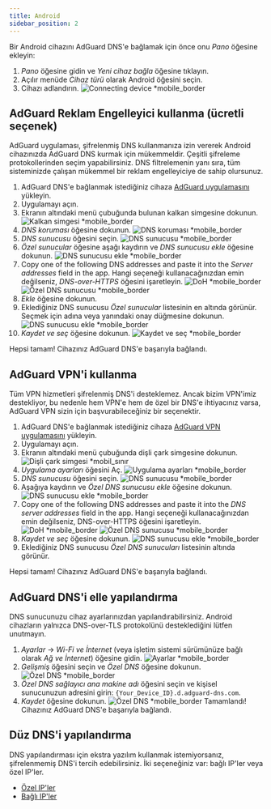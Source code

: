 ```yaml
---
title: Android
sidebar_position: 2
---
```


Bir Android cihazını AdGuard DNS'e bağlamak için önce onu _Pano_ öğesine ekleyin:

1. _Pano_ öğesine gidin ve _Yeni cihaz bağla_ öğesine tıklayın.
2. Açılır menüde _Cihaz türü_ olarak Android öğesini seçin.
3. Cihazı adlandırın.
   ![Connecting device \*mobile\_border](https://cdn.adtidy.org/content/kb/dns/private/new_dns/connect/android_ab/choose_android.png)

## AdGuard Reklam Engelleyici kullanma (ücretli seçenek)

AdGuard uygulaması, şifrelenmiş DNS kullanmanıza izin vererek Android cihazınızda AdGuard DNS kurmak için mükemmeldir. Çeşitli şifreleme protokollerinden seçim yapabilirsiniz. DNS filtrelemenin yanı sıra, tüm sisteminizde çalışan mükemmel bir reklam engelleyiciye de sahip olursunuz.

1. AdGuard DNS'e bağlanmak istediğiniz cihaza [AdGuard uygulamasını](https://adguard.com/adguard-android/overview.html) yükleyin.
2. Uygulamayı açın.
3. Ekranın altındaki menü çubuğunda bulunan kalkan simgesine dokunun.
   ![Kalkan simgesi \*mobile\_border](https://cdn.adtidy.org/content/kb/dns/private/new_dns/connect/android_ab/android_step3.png)
4. _DNS koruması_ öğesine dokunun.
   ![DNS koruması \*mobile\_border](https://cdn.adtidy.org/content/kb/dns/private/new_dns/connect/android_ab/android_step4.png)
5. _DNS sunucusu_ öğesini seçin.
   ![DNS sunucusu \*mobile\_border](https://cdn.adtidy.org/content/kb/dns/private/new_dns/connect/android_ab/android_step5.png)
6. _Özel sunucular_ öğesine aşağı kaydırın ve _DNS sunucusu ekle_ öğesine dokunun.
   ![DNS sunucusu ekle \*mobile\_border](https://cdn.adtidy.org/content/kb/dns/private/new_dns/connect/android_ab/android_step6.png)
7. Copy one of the following DNS addresses and paste it into the _Server addresses_ field in the app. Hangi seçeneği kullanacağınızdan emin değilseniz, _DNS-over-HTTPS_ öğesini işaretleyin.
   ![DoH \*mobile\_border](https://cdn.adtidy.org/content/kb/dns/private/new_dns/connect/android_ab/android_step7_1.png)
   ![Özel DNS sunucusu \*mobile\_border](https://cdn.adtidy.org/content/kb/dns/private/new_dns/connect/android_ab/android_step7_2.png)
8. _Ekle_ öğesine dokunun.
9. Eklediğiniz DNS sunucusu _Özel sunucular_ listesinin en altında görünür. Seçmek için adına veya yanındaki onay düğmesine dokunun.
   ![DNS sunucusu ekle \*mobile\_border](https://cdn.adtidy.org/content/kb/dns/private/new_dns/connect/android_ab/android_step_9.png)
10. _Kaydet ve seç_ öğesine dokunun.
    ![Kaydet ve seç \*mobile\_border](https://cdn.adtidy.org/content/kb/dns/private/new_dns/connect/android_ab/android_step10.png)

Hepsi tamam! Cihazınız AdGuard DNS'e başarıyla bağlandı.

## AdGuard VPN'i kullanma

Tüm VPN hizmetleri şifrelenmiş DNS'i desteklemez. Ancak bizim VPN'imiz destekliyor, bu nedenle hem VPN'e hem de özel bir DNS'e ihtiyacınız varsa, AdGuard VPN sizin için başvurabileceğiniz bir seçenektir.

1. AdGuard DNS'e bağlanmak istediğiniz cihaza [AdGuard VPN uygulamasını](https://adguard-vpn.com/android/overview.html) yükleyin.
2. Uygulamayı açın.
3. Ekranın altındaki menü çubuğunda dişli çark simgesine dokunun.
   ![Dişli çark simgesi \*mobil\_sınır](https://cdn.adtidy.org/content/kb/dns/private/new_dns/connect/android_vpn/android_step3.png)
4. _Uygulama ayarları_ öğesini Aç.
   ![Uygulama ayarları \*mobile\_border](https://cdn.adtidy.org/content/kb/dns/private/new_dns/connect/android_vpn/android_step4.png)
5. _DNS sunucusu_ öğesini seçin.
   ![DNS sunucusu \*mobile\_border](https://cdn.adtidy.org/content/kb/dns/private/new_dns/connect/android_vpn/android_step5.png)
6. Aşağıya kaydırın ve _Özel DNS sunucusu ekle_ öğesine dokunun.
   ![DNS sunucusu ekle \*mobile\_border](https://cdn.adtidy.org/content/kb/dns/private/new_dns/connect/android_vpn/android_step6.png)
7. Copy one of the following DNS addresses and paste it into the _DNS server addresses_ field in the app. Hangi seçeneği kullanacağınızdan emin değilseniz, DNS-over-HTTPS öğesini işaretleyin.
   ![DoH \*mobile\_border](https://cdn.adtidy.org/content/kb/dns/private/new_dns/connect/android_vpn/android_step7_1.png)
   ![Özel DNS sunucusu \*mobile\_border](https://cdn.adtidy.org/content/kb/dns/private/new_dns/connect/android_vpn/android_step7_2.png)
8. _Kaydet ve seç_ öğesine dokunun.
   ![DNS sunucusu ekle \*mobile\_border](https://cdn.adtidy.org/content/kb/dns/private/new_dns/connect/android_vpn/android_step8.png)
9. Eklediğiniz DNS sunucusu _Özel DNS sunucuları_ listesinin altında görünür.

Hepsi tamam! Cihazınız AdGuard DNS'e başarıyla bağlandı.

## AdGuard DNS'i elle yapılandırma

DNS sunucunuzu cihaz ayarlarınızdan yapılandırabilirsiniz. Android cihazların yalnızca DNS-over-TLS protokolünü desteklediğini lütfen unutmayın.

1. _Ayarlar_ → _Wi-Fi ve İnternet_ (veya işletim sistemi sürümünüze bağlı olarak _Ağ ve İnternet_) öğesine gidin.
   ![Ayarlar \*mobile\_border](https://cdn.adtidy.org/content/kb/dns/private/new_dns/connect/android_manual/manual_step1.png)
2. _Gelişmiş_ öğesini seçin ve _Özel DNS_ öğesine dokunun.
   ![Özel DNS \*mobile\_border](https://cdn.adtidy.org/content/kb/dns/private/new_dns/connect/android_manual/manual_step2.png)
3. _Özel DNS sağlayıcı ana makine adı_ öğesini seçin ve kişisel sunucunuzun adresini girin: `{Your_Device_ID}.d.adguard-dns.com`.
4. _Kaydet_ öğesine dokunun.
   ![Özel DNS \*mobile\_border](https://cdn.adtidy.org/content/kb/dns/private/new_dns/connect/android_manual/manual_step4.png)
   Tamamlandı! Cihazınız AdGuard DNS'e başarıyla bağlandı.

## Düz DNS'i yapılandırma

DNS yapılandırması için ekstra yazılım kullanmak istemiyorsanız, şifrelenmemiş DNS'i tercih edebilirsiniz. İki seçeneğiniz var: bağlı IP'ler veya özel IP'ler.

- [Özel IP'ler](/private-dns/connect-devices/other-options/dedicated-ip.md)
- [Bağlı IP'ler](/private-dns/connect-devices/other-options/linked-ip.md)
